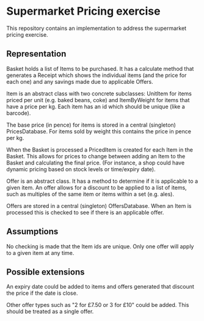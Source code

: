 # Supermarket Pricing exercise

This repository contains an implementation to address the supermarket pricing exercise.

## Representation

Basket holds a list of Items to be purchased. It has a calculate method that
generates a Receipt which shows the individual items (and the price for each one)
and any savings made due to applicable Offers.

Item is an abstract class with two concrete subclasses: UnitItem for items
priced per unit (e.g. baked beans, coke) and ItemByWeight for items that have a
price per kg. Each item has an id which should be unique (like a barcode).

The base price (in pence) for items is stored in a central (singleton) PricesDatabase. For items sold
by weight this contains the price in pence per kg.

When the Basket is processed a PricedItem is created for each Item in the Basket.
This allows for prices to change between adding an Item to the Basket and calculating the
final price. (For instance, a shop could have dynamic pricing based on stock levels or time/expiry date).

Offer is an abstract class. It has a method to determine if it is applicable to
a given item. An offer allows for a discount to be applied to a list of items, such as
multiples of the same item or items within a set (e.g. ales).

Offers are stored in a central (singleton) OffersDatabase. When an Item is processed
this is checked to see if there is an applicable offer.

## Assumptions

No checking is made that the Item ids are unique.
Only one offer will apply to a given item at any time.

## Possible extensions

An expiry date could be added to items and offers generated that discount the
price if the date is close.

Other offer types such as "2 for £7.50 or 3 for £10" could be added. This should
be treated as a single offer.
